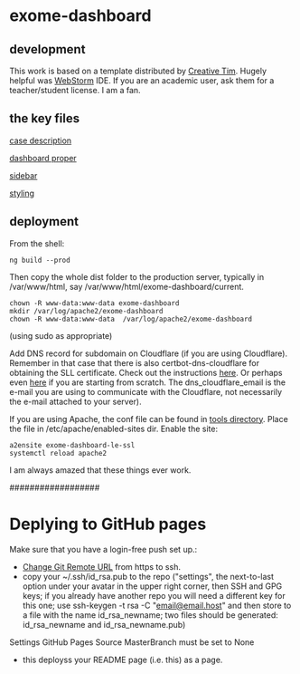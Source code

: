 # exome-dashboard

## development
This work is based on a template distributed by 
[Creative Tim](https://www.creative-tim.com/bootstrap-themes/free). 
Hugely helpful was [WebStorm](https://www.jetbrains.com/webstorm/) IDE. If you are
an academic user, ask them for a teacher/student license. I am a fan.

## the key files

[case description](/src/app/pages/cases)

[dashboard proper](/src/app/pages/cases)

[sidebar](/src/app/components/sidebar)

[styling](/src/assets/scss/black-dashboard)

## deployment

From the shell:

```
ng build --prod
```

Then copy the whole dist folder to the production server, typically in /var/www/html,
say /var/www/html/exome-dashboard/current.

```
chown -R www-data:www-data exome-dashboard
mkdir /var/log/apache2/exome-dashboard
chown -R www-data:www-data  /var/log/apache2/exome-dashboard
```


(using sudo as appropriate)


Add DNS record for subdomain on Cloudflare (if you are using Cloudflare). 
Remember in that case that there is also  certbot-dns-cloudflare for obtaining the
SLL certificate. Check out the instructions 
[here](https://certbot-dns-cloudflare.readthedocs.io/en/stable/). 
Or perhaps even 
[here](https://symplecticgames.wordpress.com/2019/06/16/new-host-checklist/) if you are
starting from scratch. The dns_cloudflare_email is the e-mail you are using to 
communicate with the Cloudflare, not necessarily the e-mail attached to
your server). 

If you are using Apache, the conf file can be found in [tools directory](/tools/exome-dashboard-le-ssl.conf). 
Place the file in /etc/apache/enabled-sites dir. Enable the site:

```
a2ensite exome-dashboard-le-ssl
systemctl reload apache2
```


I am always amazed that these things ever work.

##################
# Deplying to GitHub pages

Make sure that you have a login-free push set up.:
* [Change Git Remote URL](https://linuxize.com/post/how-to-change-git-remote-url/)
 from https to ssh.  
* copy your ~/.ssh/id_rsa.pub to the repo  ("settings", the next-to-last option under your avatar in the 
upper right corner, then SSH and GPG keys; if you already have another repo you will need a different key for
this one; use ssh-keygen -t rsa -C "email@email.host" and then store to a file with the name id_rsa_newname; 
two files should be generated: id_rsa_newname and id_rsa_newname.pub)


Settings GitHub Pages  Source MasterBranch must be set to None 
- this deployss your README page (i.e. this) as a page.
